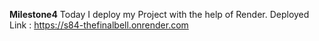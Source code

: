 **Milestone4**
Today I deploy my Project with the help of Render.
Deployed Link : https://s84-thefinalbell.onrender.com